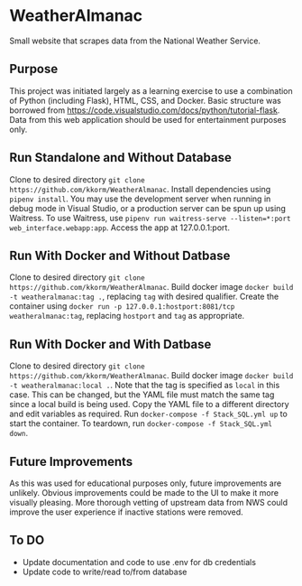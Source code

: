 # WeatherAlmanac
Small website that scrapes data from the National Weather Service.

## Purpose
This project was initiated largely as a learning exercise to use a combination of Python (including Flask), HTML, CSS, and Docker. Basic structure was borrowed from https://code.visualstudio.com/docs/python/tutorial-flask. Data from this web application should be used for entertainment purposes only.

## Run Standalone and Without Database
Clone to desired directory `git clone https://github.com/kkorm/WeatherAlmanac`. Install dependencies using `pipenv install`. You may use the development server when running in debug mode in Visual Studio, or a production server can be spun up using Waitress. To use Waitress, use `pipenv run waitress-serve --listen=*:port web_interface.webapp:app`. Access the app at 127.0.0.1:port.

## Run With Docker and Without Datbase
Clone to desired directory `git clone https://github.com/kkorm/WeatherAlmanac`. Build docker image `docker build -t weatheralmanac:tag .`, replacing `tag` with desired qualifier. Create the container using `docker run -p 127.0.0.1:hostport:8081/tcp weatheralmanac:tag`, replacing `hostport` and `tag` as appropriate.

## Run With Docker and With Datbase
Clone to desired directory `git clone https://github.com/kkorm/WeatherAlmanac`. Build docker image `docker build -t weatheralmanac:local .`. Note that the tag is specified as `local` in this case. This can be changed, but the YAML file must match the same tag since a local build is being used. Copy the YAML file to a different directory and edit variables as required. Run `docker-compose -f Stack_SQL.yml up` to start the container. To teardown, run `docker-compose -f Stack_SQL.yml down`.

## Future Improvements
As this was used for educational purposes only, future improvements are unlikely. Obvious improvements could be made to the UI to make it more visually pleasing. More thorough vetting of upstream data from NWS could improve the user experience if inactive stations were removed.

## To DO
- Update documentation and code to use .env for db credentials
- Update code to write/read to/from database
